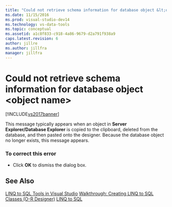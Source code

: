 ```yaml
---
title: "Could not retrieve schema information for database object &lt;object name&gt; | Microsoft Docs"
ms.date: 11/15/2016
ms.prod: visual-studio-dev14
ms.technology: vs-data-tools
ms.topic: conceptual
ms.assetid: a1c8f833-c918-4a86-9679-d2a791f938a9
caps.latest.revision: 6
author: jillre
ms.author: jillfra
manager: jillfra
---
```

# Could not retrieve schema information for database object &lt;object name&gt;
[!INCLUDE[vs2017banner](../includes/vs2017banner.md)]

This message typically appears when an object in **Server Explorer/Database Explorer** is copied to the clipboard, deleted from the database, and then pasted onto the designer. Because the database object no longer exists, this message appears.

### To correct this error

- Click **OK** to dismiss the dialog box.

## See Also
 [LINQ to SQL Tools in Visual Studio](../data-tools/linq-to-sql-tools-in-visual-studio2.md)
 [Walkthrough: Creating LINQ to SQL Classes (O-R Designer)](https://msdn.microsoft.com/library/35aad4a4-2e8a-46e2-ae09-5fbfd333c233)
 [LINQ to SQL](https://msdn.microsoft.com/library/73d13345-eece-471a-af40-4cc7a2f11655)
